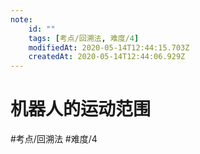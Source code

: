 ```yaml
---
note:
    id: ""
    tags: [考点/回溯法, 难度/4]
    modifiedAt: 2020-05-14T12:44:15.703Z
    createdAt: 2020-05-14T12:44:06.929Z
---
```

# 机器人的运动范围
#考点/回溯法 #难度/4 